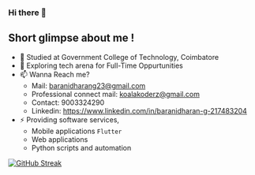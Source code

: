### Hi there 👋

## Short glimpse about me !

- 🔭 Studied at Government College of Technology, Coimbatore
- 🌱 Exploring tech arena for Full-Time Oppurtunities
- 📫 Wanna Reach me?
    - Mail: baranidharang23@gmail.com
    - Professional connect mail: koalakoderz@gmail.com
    - Contact: 9003324290
    - Linkedin: https://www.linkedin.com/in/baranidharan-g-217483204
- ⚡ Providing software services,
     - Mobile applications ```Flutter ```
     - Web applications
     - Python scripts and automation
  
[![GitHub Streak](https://streak-stats.demolab.com/?user=baranidharan-g23)](https://git.io/streak-stats)
